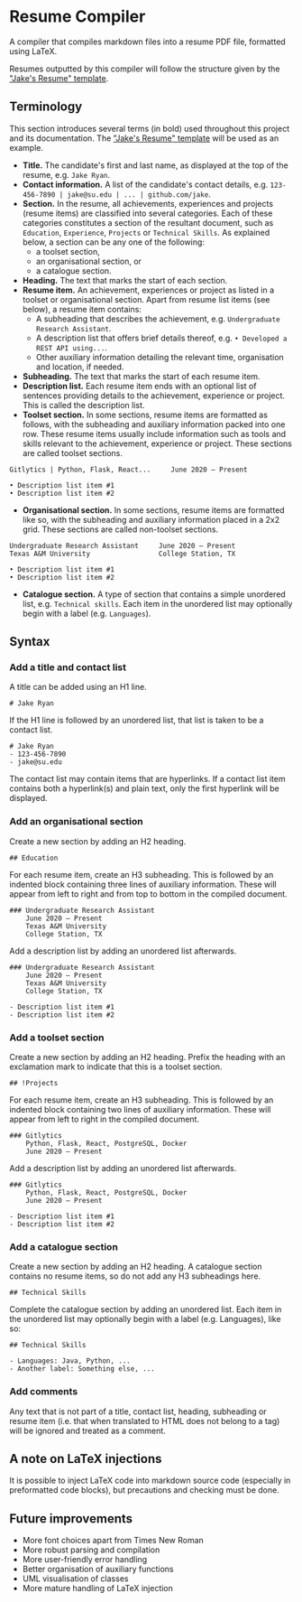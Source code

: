 # Resume Compiler

A compiler that compiles markdown files into a resume PDF file, formatted using LaTeX.

Resumes outputted by this compiler will follow the structure given by the ["Jake's Resume" template](https://www.overleaf.com/latex/templates/jakes-resume/syzfjbzwjncs).

## Terminology

This section introduces several terms (in bold) used throughout this project and its documentation. The ["Jake's Resume" template](https://www.overleaf.com/latex/templates/jakes-resume/syzfjbzwjncs) will be used as an example.

- **Title.** The candidate's first and last name, as displayed at the top of the resume, e.g. ```Jake Ryan```.
- **Contact information.** A list of the candidate's contact details, e.g. ```123-456-7890 | jake@su.edu | ... | github.com/jake```.
- **Section.** In the resume, all achievements, experiences and projects (resume items) are classified into several categories. Each of these categories constitutes a section of the resultant document, such as ```Education```, ```Experience```, ```Projects``` or ```Technical Skills```. As explained below, a section can be any one of the following:
  - a toolset section,
  - an organisational section, or
  - a catalogue section.
- **Heading.** The text that marks the start of each section.
- **Resume item.** An achievement, experiences or project as listed in a toolset or organisational section. Apart from resume list items (see below), a resume item contains:
  - A subheading that describes the achievement, e.g. ```Undergraduate Research Assistant```.
  - A description list that offers brief details thereof, e.g. ```• Developed a REST API using...```.
  - Other auxiliary information detailing the relevant time, organisation and location, if needed.
- **Subheading.** The text that marks the start of each resume item.
- **Description list.** Each resume item ends with an optional list of sentences providing details to the achievement, experience or project. This is called the description list.
- **Toolset section.** In some sections, resume items are formatted as follows, with the subheading and auxiliary information packed into one row. These resume items usually include information such as tools and skills relevant to the achievement, experience or project. These sections are called toolset sections.

```aiignore
Gitlytics | Python, Flask, React...     June 2020 – Present

• Description list item #1
• Description list item #2
```

- **Organisational section.** In some sections, resume items are formatted like so, with the subheading and auxiliary information placed in a 2x2 grid. These sections are called non-toolset sections.

```aiignore
Undergraduate Research Assistant     June 2020 – Present
Texas A&M University                 College Station, TX

• Description list item #1
• Description list item #2
```

- **Catalogue section.** A type of section that contains a simple unordered list, e.g. ```Technical skills```. Each item in the unordered list may optionally begin with a label (e.g. ```Languages```).


## Syntax

### Add a title and contact list

A title can be added using an H1 line.

```aiignore
# Jake Ryan
```

If the H1 line is followed by an unordered list, that list is taken to be a contact list.

```aiignore
# Jake Ryan
- 123-456-7890
- jake@su.edu
```

The contact list may contain items that are hyperlinks. If a contact list item contains both a hyperlink(s) and plain text, only the first hyperlink will be displayed.


### Add an organisational section

Create a new section by adding an H2 heading.

```aiignore
## Education
```

For each resume item, create an H3 subheading. This is followed by an indented block containing three lines of auxiliary information. These will appear from left to right and from top to bottom in the compiled document.

```aiignore
### Undergraduate Research Assistant 
    June 2020 – Present
    Texas A&M University
    College Station, TX
```

Add a description list by adding an unordered list afterwards.

```aiignore
### Undergraduate Research Assistant 
    June 2020 – Present
    Texas A&M University
    College Station, TX

- Description list item #1
- Description list item #2
```


### Add a toolset section

Create a new section by adding an H2 heading. Prefix the heading with an exclamation mark to indicate that this is a toolset section.

```aiignore
## !Projects
```

For each resume item, create an H3 subheading. This is followed by an indented block containing two lines of auxiliary information. These will appear from left to right in the compiled document.

```aiignore
### Gitlytics
    Python, Flask, React, PostgreSQL, Docker
    June 2020 – Present
```

Add a description list by adding an unordered list afterwards.

```aiignore
### Gitlytics
    Python, Flask, React, PostgreSQL, Docker
    June 2020 – Present

- Description list item #1
- Description list item #2
```


### Add a catalogue section

Create a new section by adding an H2 heading. A catalogue section contains no resume items, so do not add any H3 subheadings here.

```aiignore
## Technical Skills
```

Complete the catalogue section by adding an unordered list. Each item in the unordered list may optionally begin with a label (e.g. Languages), like so:

```aiignore
## Technical Skills

- Languages: Java, Python, ...
- Another label: Something else, ...
```


### Add comments

Any text that is not part of a title, contact list, heading, subheading or resume item (i.e. that when translated to HTML does not belong to a tag) will be ignored and treated as a comment.


## A note on LaTeX injections

It is possible to inject LaTeX code into markdown source code (especially in preformatted code blocks), but precautions and checking must be done.


## Future improvements

- More font choices apart from Times New Roman
- More robust parsing and compilation
- More user-friendly error handling
- Better organisation of auxiliary functions
- UML visualisation of classes
- More mature handling of LaTeX injection
